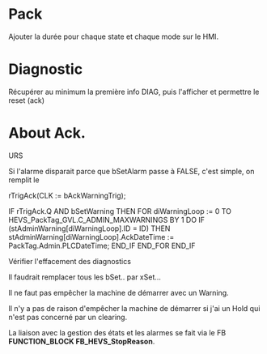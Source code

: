 # Pack
Ajouter la durée pour chaque state et chaque mode sur le HMI.

# Diagnostic
Récupérer au minimum la première info DIAG, puis l'afficher et permettre le reset (ack)


# About Ack.
URS

Si l'alarme disparait parce que bSetAlarm passe à FALSE, c'est simple, on remplit le 

rTrigAck(CLK := bAckWarningTrig);

IF rTrigAck.Q AND bSetWarning THEN
	FOR diWarningLoop := 0 TO HEVS_PackTag_GVL.C_ADMIN_MAXWARNINGS BY 1 DO
		IF (stAdminWarning[diWarningLoop].ID = ID) THEN
			stAdminWarning[diWarningLoop].AckDateTime := PackTag.Admin.PLCDateTime;
		END_IF
	END_FOR	
END_IF

Vérifier l'effacement des diagnostics

Il faudrait remplacer tous les bSet.. par xSet...

Il ne faut pas empêcher la machine de démarrer avec un Warning.

Il n'y a pas de raison d'empêcher la machine de démarrer si j'ai un Hold qui n'est pas concerné par un clearing.

La liaison avec la gestion des états et les alarmes se fait via le FB **FUNCTION_BLOCK FB_HEVS_StopReason**.



